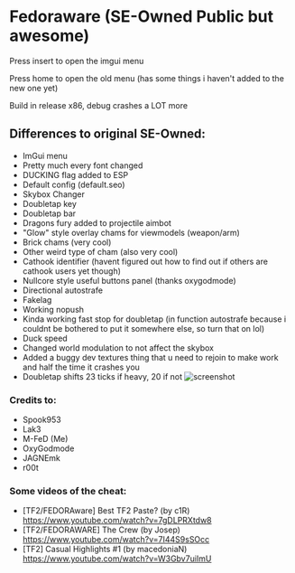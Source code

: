 # Fedoraware (SE-Owned Public but awesome)

Press insert to open the imgui menu

Press home to open the old menu (has some things i haven't added to the new one yet)

Build in release x86, debug crashes a LOT more

## Differences to original SE-Owned:
- ImGui menu
- Pretty much every font changed
- DUCKING flag added to ESP
- Default config (default.seo)
- Skybox Changer
- Doubletap key
- Doubletap bar
- Dragons fury added to projectile aimbot
- "Glow" style overlay chams for viewmodels (weapon/arm)
- Brick chams (very cool)
- Other weird type of cham (also very cool)
- Cathook identifier (havent figured out how to find out if others are cathook users yet though)
- Nullcore style useful buttons panel (thanks oxygodmode)
- Directional autostrafe
- Fakelag
- Working nopush
- Kinda working fast stop for doubletap (in function autostrafe because i couldnt be bothered to put it somewhere else, so turn that on lol)
- Duck speed
- Changed world modulation to not affect the skybox
- Added a buggy dev textures thing that u need to rejoin to make work and half the time it crashes you
- Doubletap shifts 23 ticks if heavy, 20 if not
![screenshot](https://i.imgur.com/Bhmsdqt.jpg)

### Credits to:
  - Spook953
  - Lak3
  - M-FeD (Me)
  - OxyGodmode
  - JAGNEmk
  - r00t

### Some videos of the cheat:
  - [TF2/FEDORAware] Best TF2 Paste? (by c1R) https://www.youtube.com/watch?v=7gDLPRXtdw8
  - [TF2/FEDORAWARE] The Crew (by Josep) https://www.youtube.com/watch?v=7I44S9sSOcc
  - [TF2] Casual Highlights #1 (by macedoniaN) https://www.youtube.com/watch?v=W3Gbv7uiImU
